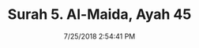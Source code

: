---
title       : "Surah 5. Al-Maida, Ayah 45"
date        : 7/25/2018 2:54:41 PM
draft       : false
type        : "quran"
layout      : "compare"
BookCode    : "CMP"
SurahNumber : "5"
AyahNumber  : "45"
TotalAyah   : "120"
---